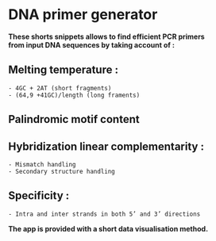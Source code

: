 # DNA primer generator

<b>These shorts snippets allows to find efficient PCR primers<br> from input DNA sequences 
by taking account of : </b>

## Melting temperature : 
	- 4GC + 2AT (short fragments)
	- (64,9 +41GC)/length (long framents)
## Palindromic motif content 
## Hybridization linear complementarity : 
	- Mismatch handling
	- Secondary structure handling
## Specificity :
	- Intra and inter strands in both 5’ and 3’ directions

<b>The app is provided with a short data visualisation method.</b>
